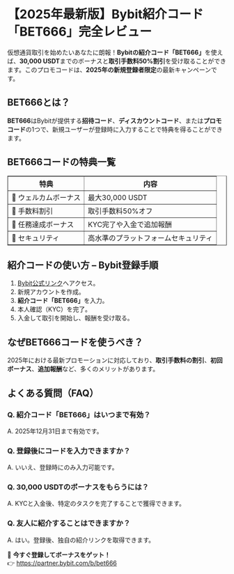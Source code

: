 <h1>【2025年最新版】Bybit紹介コード「BET666」完全レビュー</h1>

<p>仮想通貨取引を始めたいあなたに朗報！<strong>Bybitの紹介コード「BET666」</strong>を使えば、<strong>30,000 USDT</strong>までのボーナスと<strong>取引手数料50%割引</strong>を受け取ることができます。このプロモコードは、<strong>2025年の新規登録者限定</strong>の最新キャンペーンです。</p>

<h2>BET666とは？</h2>
<p><strong>BET666</strong>はBybitが提供する<strong>招待コード</strong>、<strong>ディスカウントコード</strong>、または<strong>プロモコード</strong>の1つで、新規ユーザーが登録時に入力することで特典を得ることができます。</p>

<h2>BET666コードの特典一覧</h2>
<table border="1" cellpadding="8" cellspacing="0">
<thead>
<tr>
<th>特典</th>
<th>内容</th>
</tr>
</thead>
<tbody>
<tr>
<td>🎁 ウェルカムボーナス</td>
<td>最大30,000 USDT</td>
</tr>
<tr>
<td>💸 手数料割引</td>
<td>取引手数料50%オフ</td>
</tr>
<tr>
<td>🎯 任務達成ボーナス</td>
<td>KYC完了や入金で追加報酬</td>
</tr>
<tr>
<td>🔐 セキュリティ</td>
<td>高水準のプラットフォームセキュリティ</td>
</tr>
</tbody>
</table>

<h2>紹介コードの使い方 – Bybit登録手順</h2>
<ol>
<li><a href="https://partner.bybit.com/b/bet666" target="_blank">Bybit公式リンク</a>へアクセス。</li>
<li>新規アカウントを作成。</li>
<li><strong>紹介コード「BET666」</strong>を入力。</li>
<li>本人確認（KYC）を完了。</li>
<li>入金して取引を開始し、報酬を受け取る。</li>
</ol>

<h2>なぜBET666コードを使うべき？</h2>
<p>2025年における最新プロモーションに対応しており、<strong>取引手数料の割引</strong>、<strong>初回ボーナス</strong>、<strong>追加報酬</strong>など、多くのメリットがあります。</p>

<h2>よくある質問（FAQ）</h2>
<h3>Q. 紹介コード「BET666」はいつまで有効？</h3>
<p>A. 2025年12月31日まで有効です。</p>

<h3>Q. 登録後にコードを入力できますか？</h3>
<p>A. いいえ、登録時にのみ入力可能です。</p>

<h3>Q. 30,000 USDTのボーナスをもらうには？</h3>
<p>A. KYCと入金後、特定のタスクを完了することで獲得できます。</p>

<h3>Q. 友人に紹介することはできますか？</h3>
<p>A. はい。登録後、独自の紹介リンクを取得できます。</p>

<p>🚀 <strong>今すぐ登録してボーナスをゲット！</strong><br>
👉 <a href="https://partner.bybit.com/b/bet666" target="_blank">https://partner.bybit.com/b/bet666</a></p>

<!-- Schema.org Structured Data -->
<script type="application/ld+json">
{
  "@context": "https://schema.org",
  "@type": "Article",
  "headline": "【2025年最新版】Bybit紹介コード「BET666」完全レビュー",
  "description": "Bybitのプロモコード「BET666」を使って、最大30,000 USDTと取引手数料50%割引を獲得。新規ユーザーに最適な特典を今すぐチェック。",
  "datePublished": "2025-05-21",
  "author": {
    "@type": "Person",
    "name": "Bybit Japan チーム"
  },
  "publisher": {
    "@type": "Organization",
    "name": "Bybit",
    "logo": {
      "@type": "ImageObject",
      "url": "https://www.bybit.com/favicon.ico"
    }
  },
  "mainEntityOfPage": {
    "@type": "WebPage",
    "@id": "https://partner.bybit.com/b/bet666"
  }
}
</script>

<script type="application/ld+json">
{
  "@context": "https://schema.org",
  "@type": "FAQPage",
  "mainEntity": [
    {
      "@type": "Question",
      "name": "紹介コード「BET666」はいつまで有効？",
      "acceptedAnswer": {
        "@type": "Answer",
        "text": "2025年12月31日まで有効です。"
      }
    },
    {
      "@type": "Question",
      "name": "登録後にコードを入力できますか？",
      "acceptedAnswer": {
        "@type": "Answer",
        "text": "いいえ、登録時に入力が必要です。"
      }
    },
    {
      "@type": "Question",
      "name": "30,000 USDTのボーナスをもらうには？",
      "acceptedAnswer": {
        "@type": "Answer",
        "text": "KYC完了と初回入金、特定タスクの実行で獲得できます。"
      }
    },
    {
      "@type": "Question",
      "name": "友人に紹介できますか？",
      "acceptedAnswer": {
        "@type": "Answer",
        "text": "はい、専用リンクを通じて紹介できます。"
      }
    }
  ]
}
</script>

<script type="application/ld+json">
{
  "@context": "https://schema.org",
  "@type": "Offer",
  "name": "Bybit 紹介コード BET666",
  "url": "https://partner.bybit.com/b/bet666",
  "priceCurrency": "USDT",
  "price": "0.00",
  "category": "仮想通貨取引",
  "eligibleCustomerType": "新規ユーザー",
  "description": "紹介コードBET666を使って、Bybitで最大30,000 USDTと50%取引手数料割引を獲得しましょう。",
  "validFrom": "2025-01-01",
  "validThrough": "2025-12-31"
}
</script>

</body>
</html>
